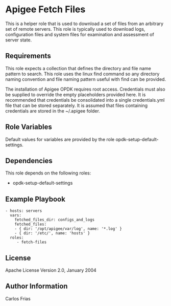Apigee Fetch Files
=========

This is a helper role that is used to download a set of files from an arbitrary set of remote servers. 
This role is typically used to download logs, configuration files and system files for examination and assessment of
server state. 

Requirements
------------

This role expects a collection that defines the directory and file name pattern to search. This role uses the linux 
find command so any directory naming convention and file naming pattern useful with find can be provided.  
 
The installation of Apigee OPDK requires root access. Credentials must also be supplied to override the empty placeholders
provided here. It is recommended that credentials be consolidated into a single credentials.yml file that can be stored 
separately. It is assumed that files containing credentials are stored in the ~/.apigee folder. 


Role Variables
--------------

Default values for variables are provided by the role opdk-setup-default-settings.

Dependencies
------------

This role depends on the following roles:

* opdk-setup-default-settings

Example Playbook
----------------

    - hosts: servers
      vars: 
        fetched_files_dir: configs_and_logs
        fetched_files:
        - { dir: '/opt/apigee/var/log', name: '*.log' }
        - { dir: '/etc/', name: 'hosts' }
      roles:
         - fetch-files

License
-------

Apache License Version 2.0, January 2004

Author Information
------------------

Carlos Frias